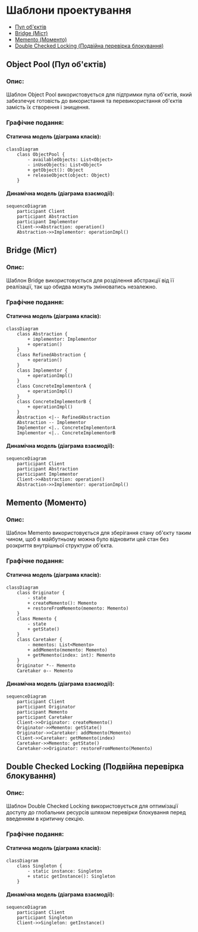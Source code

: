 # Шаблони проектування
- [Пул об'єктів](#Object_Pool_(Пул_об'єктів))
- [Bridge (Міст)](#міст)
- [Memento (Моменто)](#моменто)
- [Double Checked Locking (Подвійна перевірка блокування)](#Подвійна_перевірка_блокування)

## Object Pool (Пул об'єктів)
### Опис:
Шаблон Object Pool використовується для підтримки пула об'єктів, який забезпечує готовість до використання та перевикористання об'єктів замість їх створення і знищення.

### Графічне подання:
#### Статична модель (діаграма класів):
```mermaid
classDiagram
    class ObjectPool {
        - availableObjects: List<Object>
        - inUseObjects: List<Object>
        + getObject(): Object
        + releaseObject(object: Object)
    }
```
#### Динамічна модель (діаграма взаємодії):
```
sequenceDiagram
    participant Client
    participant Abstraction
    participant Implementor
    Client->>Abstraction: operation()
    Abstraction->>Implementor: operationImpl()
```

## Bridge (Міст)
### Опис:
Шаблон Bridge використовується для розділення абстракції від її реалізації, так що обидва можуть змінюватись незалежно.

### Графічне подання:
#### Статична модель (діаграма класів):
```mermaid
classDiagram
    class Abstraction {
        + implementor: Implementor
        + operation()
    }
    class RefinedAbstraction {
        + operation()
    }
    class Implementor {
        + operationImpl()
    }
    class ConcreteImplementorA {
        + operationImpl()
    }
    class ConcreteImplementorB {
        + operationImpl()
    }
    Abstraction <|-- RefinedAbstraction
    Abstraction -- Implementor
    Implementor <|.. ConcreteImplementorA
    Implementor <|.. ConcreteImplementorB
```

#### Динамічна модель (діаграма взаємодії):
```
sequenceDiagram
    participant Client
    participant Abstraction
    participant Implementor
    Client->>Abstraction: operation()
    Abstraction->>Implementor: operationImpl()
```

## Memento (Моменто)
### Опис:
Шаблон Memento використовується для зберігання стану об'єкту таким чином, щоб в майбутньому можна було відновити цей стан без розкриття внутрішньої структури об'єкта.

### Графічне подання:
#### Статична модель (діаграма класів):
```mermaid
classDiagram
    class Originator {
        - state
        + createMemento(): Memento
        + restoreFromMemento(memento: Memento)
    }
    class Memento {
        - state
        + getState()
    }
    class Caretaker {
        - mementos: List<Memento>
        + addMemento(memento: Memento)
        + getMemento(index: int): Memento
    }
    Originator *-- Memento
    Caretaker o-- Memento
```

#### Динамічна модель (діаграма взаємодії):
```
sequenceDiagram
    participant Client
    participant Originator
    participant Memento
    participant Caretaker
    Client->>Originator: createMemento()
    Originator->>Memento: getState()
    Originator->>Caretaker: addMemento(Memento)
    Client->>Caretaker: getMemento(index)
    Caretaker->>Memento: getState()
    Caretaker->>Originator: restoreFromMemento(Memento)
```

## Double Checked Locking (Подвійна перевірка блокування)
### Опис:
Шаблон Double Checked Locking використовується для оптимізації доступу до глобальних ресурсів шляхом перевірки блокування перед введенням в критичну секцію.

### Графічне подання:
#### Статична модель (діаграма класів):
```mermaid
classDiagram
    class Singleton {
        - static instance: Singleton
        + static getInstance(): Singleton
    }
```

#### Динамічна модель (діаграма взаємодії):
```
sequenceDiagram
    participant Client
    participant Singleton
    Client->>Singleton: getInstance()
```
